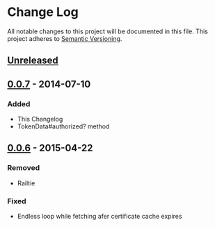 # Change Log
All notable changes to this project will be documented in this file.
This project adheres to [Semantic Versioning](http://semver.org/).

## [Unreleased][unreleased]

## [0.0.7] - 2014-07-10
### Added
- This Changelog
- TokenData#authorized? method

## [0.0.6] - 2015-04-22
### Removed
- Railtie
### Fixed
- Endless loop while fetching afer certificate cache expires

[unreleased]: https://github.com/PRX/rack-prx_auth/compare/v0.0.7...HEAD
[0.0.7]: https://github.com/PRX/rack-prx_auth/compare/v0.0.6...v0.0.7
[0.0.6]: https://github.com/PRX/rack-prx_auth/compare/v0.0.5...v0.0.6
